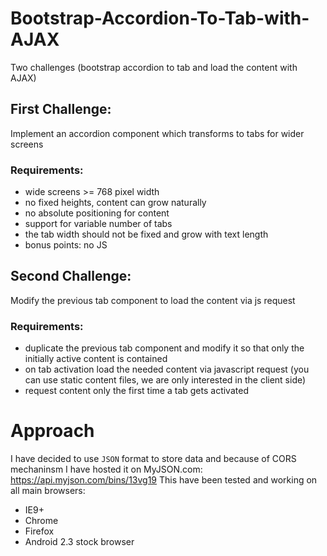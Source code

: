 # Bootstrap-Accordion-To-Tab-with-AJAX
Two challenges (bootstrap accordion to tab and load the content with AJAX)

## First Challenge:
Implement an accordion component which transforms to tabs for wider screens

### Requirements:
* wide screens >= 768 pixel width
* no fixed heights, content can grow naturally
* no absolute positioning for content
* support for variable number of tabs
* the tab width should not be fixed and grow with text length 
* bonus points: no JS

## Second Challenge:
Modify the previous tab component to load the content via js request

### Requirements:
* duplicate the previous tab component and modify it so that only the initially active
content is contained
* on tab activation load the needed content via javascript request (you can use
static content files, we are only interested in the client side)
* request content only the first time a tab gets activated

# Approach

I have decided to use `JSON` format to store data and because of CORS mechaninsm I have hosted it on MyJSON.com: https://api.myjson.com/bins/13vg19
This have been tested and working on all main browsers: 

* IE9+
* Chrome
* Firefox
* Android 2.3 stock browser
